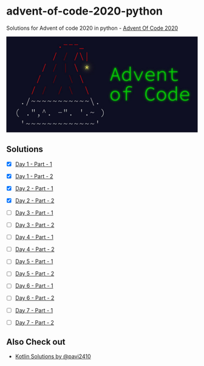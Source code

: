 # advent-of-code-2020-python
Solutions for Advent of code 2020 in python - [Advent Of Code 2020](https://adventofcode.com/)

![Thumbnail](https://github.com/kamaravichow/advent-of-code-2020-python/raw/main/images/banner.jpeg)


## Solutions

- [x] [Day 1 - Part - 1](https://github.com/kamaravichow/advent-of-code-2020-python/blob/main/day1/part1/solution.py)
- [x] [Day 1 - Part - 2](https://github.com/kamaravichow/advent-of-code-2020-python/blob/main/day1/part2/solution.py)


- [x] [Day 2 - Part - 1](https://github.com/kamaravichow/advent-of-code-2020-python/blob/main/day2/part1/solution.py)
- [x] [Day 2 - Part - 2](https://github.com/kamaravichow/advent-of-code-2020-python/blob/main/day2/part2/solution.py)


- [ ] [Day 3 - Part - 1](https://github.com/kamaravichow/advent-of-code-2020-python/blob/main/day3/part1/solution.py)
- [ ] [Day 3 - Part - 2](https://github.com/kamaravichow/advent-of-code-2020-python/blob/main/day3/part2/solution.py)


- [ ] [Day 4 - Part - 1](https://github.com/kamaravichow/advent-of-code-2020-python/blob/main/day4/part1/solution.py)
- [ ] [Day 4 - Part - 2](https://github.com/kamaravichow/advent-of-code-2020-python/blob/main/day4/part2/solution.py)


- [ ] [Day 5 - Part - 1](https://github.com/kamaravichow/advent-of-code-2020-python/blob/main/day5/part1/solution.py)
- [ ] [Day 5 - Part - 2](https://github.com/kamaravichow/advent-of-code-2020-python/blob/main/day5/part2/solution.py)


- [ ] [Day 6 - Part - 1](https://github.com/kamaravichow/advent-of-code-2020-python/blob/main/day6/part1/solution.py)
- [ ] [Day 6 - Part - 2](https://github.com/kamaravichow/advent-of-code-2020-python/blob/main/day6/part2/solution.py)


- [ ] [Day 7 - Part - 1](https://github.com/kamaravichow/advent-of-code-2020-python/blob/main/day7/part1/solution.py)
- [ ] [Day 7 - Part - 2](https://github.com/kamaravichow/advent-of-code-2020-python/blob/main/day7/part2/solution.py)




## Also Check out 

- [Kotlin Solutions by @pavi2410](https://github.com/pavi2410/AdventOfCode2020-KT)